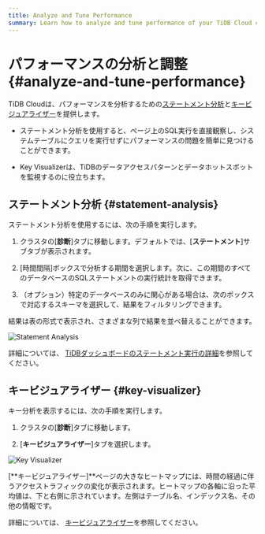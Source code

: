 ```yaml
---
title: Analyze and Tune Performance
summary: Learn how to analyze and tune performance of your TiDB Cloud cluster.
---
```


# パフォーマンスの分析と調整 {#analyze-and-tune-performance}

TiDB Cloudは、パフォーマンスを分析するための[ステートメント分析](#statement-analysis)と[キービジュアライザー](#key-visualizer)を提供します。

-   ステートメント分析を使用すると、ページ上のSQL実行を直接観察し、システムテーブルにクエリを実行せずにパフォーマンスの問題を簡単に見つけることができます。

-   Key Visualizerは、TiDBのデータアクセスパターンとデータホットスポットを監視するのに役立ちます。

## ステートメント分析 {#statement-analysis}

ステートメント分析を使用するには、次の手順を実行します。

1.  クラスタの[**診断**]タブに移動します。デフォルトでは、[<strong>ステートメント</strong>]サブタブが表示されます。

2.  [時間間隔]ボックスで分析する期間を選択します。次に、この期間のすべてのデータベースのSQLステートメントの実行統計を取得できます。

3.  （オプション）特定のデータベースのみに関心がある場合は、次のボックスで対応するスキーマを選択して、結果をフィルタリングできます。

結果は表の形式で表示され、さまざまな列で結果を並べ替えることができます。

![Statement Analysis](https://download.pingcap.com/images/docs/tidb-cloud/statement-analysis.png)

詳細については、 [TiDBダッシュボードのステートメント実行の詳細](https://docs.pingcap.com/tidb/stable/dashboard-statement-details)を参照してください。

## キービジュアライザー {#key-visualizer}

キー分析を表示するには、次の手順を実行します。

1.  クラスタの[**診断**]タブに移動します。

2.  [**キービジュアライザー**]タブを選択します。

![Key Visualizer](https://download.pingcap.com/images/docs/tidb-cloud/key-visualizer.png)

[**キービジュアライザー]**ページの大きなヒートマップには、時間の経過に伴うアクセストラフィックの変化が表示されます。ヒートマップの各軸に沿った平均値は、下と右側に示されています。左側はテーブル名、インデックス名、その他の情報です。

詳細については、 [キービジュアライザー](https://docs.pingcap.com/tidb/stable/dashboard-key-visualizer)を参照してください。
